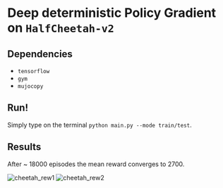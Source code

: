 # Deep deterministic Policy Gradient on `HalfCheetah-v2`

## Dependencies
* `tensorflow`
* `gym`
* `mujocopy`

## Run!

Simply type on the terminal `python main.py --mode train/test`. 

## Results

After ~ 18000 episodes the mean reward converges to 2700.

![cheetah_rew1](https://user-images.githubusercontent.com/29798643/53694233-19ead380-3dac-11e9-9fcc-1e37aae58a6f.png)
![cheetah_rew2](https://user-images.githubusercontent.com/29798643/53694234-1a836a00-3dac-11e9-8059-09ada6d047ea.png)

